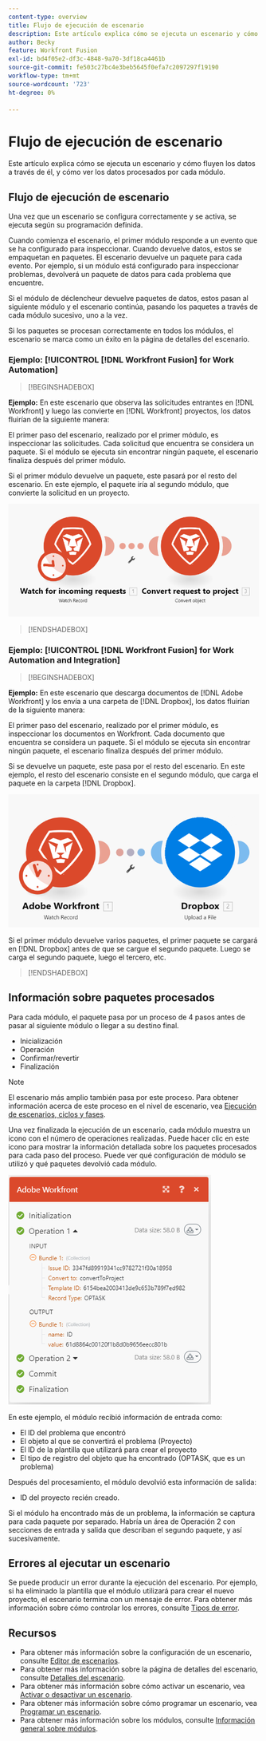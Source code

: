 ```yaml
---
content-type: overview
title: Flujo de ejecución de escenario
description: Este artículo explica cómo se ejecuta un escenario y cómo fluyen los datos a través de él. También explica dónde puede encontrar información sobre los datos procesados y cómo leerlos.
author: Becky
feature: Workfront Fusion
exl-id: bd4f05e2-df3c-4848-9a70-3df18ca4461b
source-git-commit: fe503c27bc4e3beb5645f0efa7c2097297f19190
workflow-type: tm+mt
source-wordcount: '723'
ht-degree: 0%

---
```


# Flujo de ejecución de escenario

Este artículo explica cómo se ejecuta un escenario y cómo fluyen los datos a través de él, y cómo ver los datos procesados por cada módulo.

## Flujo de ejecución de escenario

Una vez que un escenario se configura correctamente y se activa, se ejecuta según su programación definida.

Cuando comienza el escenario, el primer módulo responde a un evento que se ha configurado para inspeccionar. Cuando devuelve datos, estos se empaquetan en paquetes. El escenario devuelve un paquete para cada evento. Por ejemplo, si un módulo está configurado para inspeccionar problemas, devolverá un paquete de datos para cada problema que encuentre.

Si el módulo de déclencheur devuelve paquetes de datos, estos pasan al siguiente módulo y el escenario continúa, pasando los paquetes a través de cada módulo sucesivo, uno a la vez.

Si los paquetes se procesan correctamente en todos los módulos, el escenario se marca como un éxito en la página de detalles del escenario.

### Ejemplo: [!UICONTROL [!DNL Workfront Fusion] for Work Automation]

>[!BEGINSHADEBOX]

**Ejemplo:** En este escenario que observa las solicitudes entrantes en [!DNL Workfront] y luego las convierte en [!DNL Workfront] proyectos, los datos fluirían de la siguiente manera:

El primer paso del escenario, realizado por el primer módulo, es inspeccionar las solicitudes. Cada solicitud que encuentra se considera un paquete. Si el módulo se ejecuta sin encontrar ningún paquete, el escenario finaliza después del primer módulo.

Si el primer módulo devuelve un paquete, este pasará por el resto del escenario. En este ejemplo, el paquete iría al segundo módulo, que convierte la solicitud en un proyecto.

![](assets/example-execution-flow-wf-only.png)

>[!ENDSHADEBOX]

### Ejemplo: [!UICONTROL [!DNL Workfront Fusion] for Work Automation and Integration]

>[!BEGINSHADEBOX]

**Ejemplo:** En este escenario que descarga documentos de [!DNL Adobe Workfront] y los envía a una carpeta de [!DNL Dropbox], los datos fluirían de la siguiente manera:

El primer paso del escenario, realizado por el primer módulo, es inspeccionar los documentos en Workfront. Cada documento que encuentra se considera un paquete. Si el módulo se ejecuta sin encontrar ningún paquete, el escenario finaliza después del primer módulo.

Si se devuelve un paquete, este pasa por el resto del escenario. En este ejemplo, el resto del escenario consiste en el segundo módulo, que carga el paquete en la carpeta [!DNL Dropbox].

![](assets/example-execution-flow-wf-dropbox.png)

Si el primer módulo devuelve varios paquetes, el primer paquete se cargará en [!DNL Dropbox] antes de que se cargue el segundo paquete. Luego se carga el segundo paquete, luego el tercero, etc.

>[!ENDSHADEBOX]

## Información sobre paquetes procesados

Para cada módulo, el paquete pasa por un proceso de 4 pasos antes de pasar al siguiente módulo o llegar a su destino final.

* Inicialización
* Operación
* Confirmar/revertir
* Finalización

>[!NOTE]
>
>El escenario más amplio también pasa por este proceso. Para obtener información acerca de este proceso en el nivel de escenario, vea [Ejecución de escenarios, ciclos y fases](/help/workfront-fusion/references/scenarios/scenario-execution-cycles-phases.md).

Una vez finalizada la ejecución de un escenario, cada módulo muestra un icono con el número de operaciones realizadas. Puede hacer clic en este icono para mostrar la información detallada sobre los paquetes procesados para cada paso del proceso. Puede ver qué configuración de módulo se utilizó y qué paquetes devolvió cada módulo.

![](assets/Info-processed-bundles.png)

En este ejemplo, el módulo recibió información de entrada como:

* El ID del problema que encontró
* El objeto al que se convertirá el problema (Proyecto)
* El ID de la plantilla que utilizará para crear el proyecto
* El tipo de registro del objeto que ha encontrado (OPTASK, que es un problema)

Después del procesamiento, el módulo devolvió esta información de salida:

* ID del proyecto recién creado.

Si el módulo ha encontrado más de un problema, la información se captura para cada paquete por separado. Habría un área de Operación 2 con secciones de entrada y salida que describan el segundo paquete, y así sucesivamente.

## Errores al ejecutar un escenario

Se puede producir un error durante la ejecución del escenario. Por ejemplo, si ha eliminado la plantilla que el módulo utilizará para crear el nuevo proyecto, el escenario termina con un mensaje de error. Para obtener más información sobre cómo controlar los errores, consulte [Tipos de error](/help/workfront-fusion/references/errors/error-processing.md).

## Recursos

* Para obtener más información sobre la configuración de un escenario, consulte [Editor de escenarios](/help/workfront-fusion/get-started-with-fusion/navigate-fusion/scenario-editor.md).
* Para obtener más información sobre la página de detalles del escenario, consulte [Detalles del escenario](/help/workfront-fusion/get-started-with-fusion/navigate-fusion/scenario-details.md).
* Para obtener más información sobre cómo activar un escenario, vea [Activar o desactivar un escenario](/help/workfront-fusion/manage-scenarios/activate-deactivate-scenarios.md).
* Para obtener más información sobre cómo programar un escenario, vea [Programar un escenario](/help/workfront-fusion/create-scenarios/config-scenarios-settings/schedule-a-scenario.md).
* Para obtener más información sobre los módulos, consulte [Información general sobre módulos](/help/workfront-fusion/get-started-with-fusion/understand-fusion/module-overview.md).
